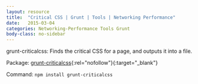 ```yaml
---
layout: resource
title:  "Critical CSS | Grunt | Tools | Networking Performance"
date:   2015-03-04
categories: Networking-Performance Tools Grunt
body-class: no-sidebar
---
```


grunt-criticalcss: Finds the critical CSS for a page, and outputs it into a file.

Package: [grunt-criticalcss](https://github.com/filamentgroup/grunt-criticalcss){:rel="nofollow"}{:target="_blank"}

Command:  `npm install grunt-criticalcss`